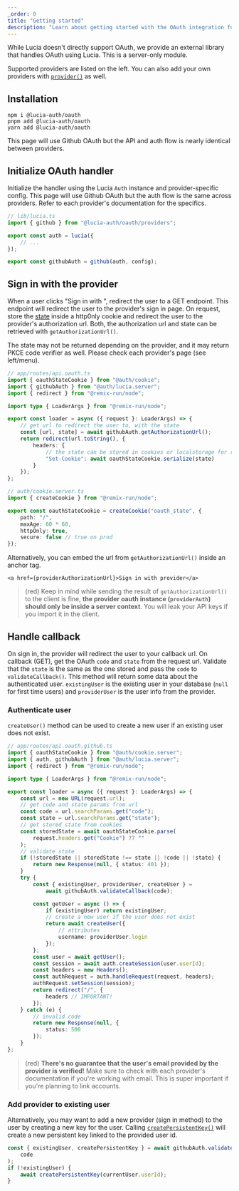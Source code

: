 ```yaml
---
_order: 0
title: "Getting started"
description: "Learn about getting started with the OAuth integration for Lucia in Remix"
---
```


While Lucia doesn't directly support OAuth, we provide an external library that handles OAuth using Lucia. This is a server-only module.

Supported providers are listed on the left. You can also add your own providers with [`provider()`](/reference/oauth/lucia-auth-oauth#provider) as well.

## Installation

```
npm i @lucia-auth/oauth
pnpm add @lucia-auth/oauth
yarn add @lucia-auth/oauth
```

This page will use Github OAuth but the API and auth flow is nearly identical between providers.

## Initialize OAuth handler

Initialize the handler using the Lucia `Auth` instance and provider-specific config. This page will use Github OAuth but the auth flow is the same across providers. Refer to each provider's documentation for the specifics.

```ts
// lib/lucia.ts
import { github } from "@lucia-auth/oauth/providers";

export const auth = lucia({
	// ...
});

export const githubAuth = github(auth, config);
```

## Sign in with the provider

When a user clicks "Sign in with <provider>", redirect the user to a GET endpoint. This endpoint will redirect the user to the provider's sign in page. On request, store the [state](https://www.rfc-editor.org/rfc/rfc6749#section-4.1.1) inside a http0nly cookie and redirect the user to the provider's authorization url. Both, the authorization url and state can be retrieved with `getAuthorizationUrl()`.

The state may not be returned depending on the provider, and it may return PKCE code verifier as well. Please check each provider's page (see left/menu).

```ts
// app/routes/api.oauth.ts
import { oauthStateCookie } from "@auth/cookie";
import { githubAuth } from "@auth/lucia.server";
import { redirect } from "@remix-run/node";

import type { LoaderArgs } from "@remix-run/node";

export const loader = async ({ request }: LoaderArgs) => {
	// get url to redirect the user to, with the state
	const [url, state] = await githubAuth.getAuthorizationUrl();
	return redirect(url.toString(), {
		headers: {
			// the state can be stored in cookies or localstorage for request validation on callback
			"Set-Cookie": await oauthStateCookie.serialize(state)
		}
	});
};
```

```ts
// auth/cookie.server.ts
import { createCookie } from "@remix-run/node";

export const oauthStateCookie = createCookie("oauth_state", {
	path: "/",
	maxAge: 60 * 60,
	httpOnly: true,
	secure: false // true on prod
});
```

Alternatively, you can embed the url from `getAuthorizationUrl()` inside an anchor tag.

```svelte
<a href={providerAuthorizationUrl}>Sign in with provider</a>
```

> (red) Keep in mind while sending the result of `getAuthorizationUrl()` to the client is fine, **the provider oauth instance (`providerAuth`) should only be inside a server context**. You will leak your API keys if you import it in the client.

## Handle callback

On sign in, the provider will redirect the user to your callback url. On callback (GET), get the OAuth `code` and `state` from the request url. Validate that the `state` is the same as the one stored and pass the `code` to `validateCallback()`. This method will return some data about the authenticated user. `existingUser` is the existing user in your database (`null` for first time users) and `providerUser` is the user info from the provider.

### Authenticate user

`createUser()` method can be used to create a new user if an existing user does not exist.

```ts
// app/routes/api.oauth.github.ts
import { oauthStateCookie } from "@auth/cookie.server";
import { auth, githubAuth } from "@auth/lucia.server";
import { redirect } from "@remix-run/node";

import type { LoaderArgs } from "@remix-run/node";

export const loader = async ({ request }: LoaderArgs) => {
	const url = new URL(request.url);
	// get code and state params from url
	const code = url.searchParams.get("code");
	const state = url.searchParams.get("state");
	// get stored state from cookies
	const storedState = await oauthStateCookie.parse(
		request.headers.get("Cookie") ?? ""
	);
	// validate state
	if (!storedState || storedState !== state || !code || !state) {
		return new Response(null, { status: 401 });
	}
	try {
		const { existingUser, providerUser, createUser } =
			await githubAuth.validateCallback(code);

		const getUser = async () => {
			if (existingUser) return existingUser;
			// create a new user if the user does not exist
			return await createUser({
				// attributes
				username: providerUser.login
			});
		};
		const user = await getUser();
		const session = await auth.createSession(user.userId);
		const headers = new Headers();
		const authRequest = auth.handleRequest(request, headers);
		authRequest.setSession(session);
		return redirect("/", {
			headers // IMPORTANT!
		});
	} catch (e) {
		// invalid code
		return new Response(null, {
			status: 500
		});
	}
};
```

> (red) **There's no guarantee that the user's email provided by the provider is verified!** Make sure to check with each provider's documentation if you're working with email. This is super important if you're planning to link accounts.

### Add provider to existing user

Alternatively, you may want to add a new provider (sign in method) to the user by creating a new key for the user. Calling [`createPersistentKey()`](/reference/oauth/providersession#createpersistentkey) will create a new persistent key linked to the provided user id.

```ts
const { existingUser, createPersistentKey } = await githubAuth.validateCallback(
	code
);
if (!existingUser) {
	await createPersistentKey(currentUser.userId);
}
```
